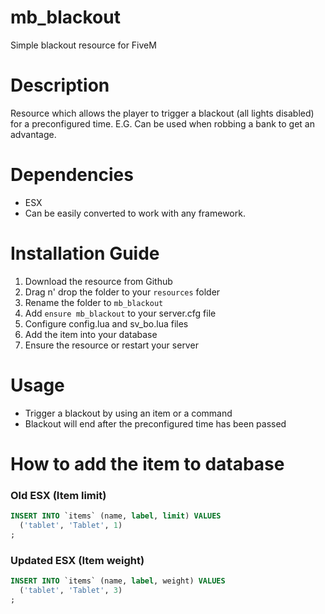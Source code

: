 # mb_blackout
Simple blackout resource for FiveM

# Description
Resource which allows the player to trigger a blackout (all lights disabled) for a preconfigured time. E.G. Can be used when robbing a bank to get an advantage.

# Dependencies
- ESX
- Can be easily converted to work with any framework. 

# Installation Guide
1. Download the resource from Github
2. Drag n' drop the folder to your `resources` folder
3. Rename the folder to `mb_blackout`
4. Add `ensure mb_blackout` to your server.cfg file
5. Configure config.lua and sv_bo.lua files
6. Add the item into your database
7. Ensure the resource or restart your server

# Usage
- Trigger a blackout by using an item or a command
- Blackout will end after the preconfigured time has been passed

# How to add the item to database
### Old ESX (Item limit)
```sql
INSERT INTO `items` (name, label, limit) VALUES
  ('tablet', 'Tablet', 1)
;
```
### Updated ESX (Item weight)
```sql
INSERT INTO `items` (name, label, weight) VALUES
  ('tablet', 'Tablet', 3)
;
```
